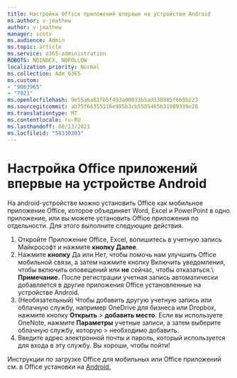 ```yaml
---
title: Настройка Office приложений впервые на устройстве Android
ms.author: v-jmathew
author: v-jmathew
manager: scotv
ms.audience: Admin
ms.topic: article
ms.service: o365-administration
ROBOTS: NOINDEX, NOFOLLOW
localization_priority: Normal
ms.collection: Adm_O365
ms.custom:
- "9003965"
- "7021"
ms.openlocfilehash: 9e55a6a81fb5f493a00033b5ad338985f668b223
ms.sourcegitcommit: ab75f66355116e995b3cb5505465b31989339e28
ms.translationtype: MT
ms.contentlocale: ru-RU
ms.lasthandoff: 08/13/2021
ms.locfileid: "58330303"
---
```

# <a name="set-up-office-apps-for-the-first-time-on-an-android-device"></a>Настройка Office приложений впервые на устройстве Android

На android-устройстве можно установить Office как мобильное приложение Office, которое объединяет Word, Excel и PowerPoint в одно приложение, или вы можете установить Office приложения по отдельности. Для этого выполните следующие действия.

1. Откройте Приложение Office, Excel, вопишитесь в учетную запись Майкрософт и нажмите **кнопку Далее**.
2. Нажмите **кнопку** Да или Нет, чтобы помочь нам улучшить  Office мобильной связи, а затем нажмите кнопку Включить уведомления, чтобы включить оповещений или **не** сейчас, чтобы отказаться.\ 
    **Примечание.** После регистрации учетная запись автоматически добавляется в другие приложения Office установленные на устройстве Android.
3. (Необязательный) Чтобы добавить другую учетную запись или облачную службу, например OneDrive для бизнеса или Dropbox, нажмите кнопку **Открыть**  >  **добавить место**. Если вы используете OneNote, нажмите **Параметры** учетные записи, а затем выберите облачную службу, которую  >  необходимо добавить.
4. Введите адрес электронной почты и пароль, который используется для входа в эту службу. Вы хороши, чтобы пойти!

Инструкции по загрузке Office для мобильных или Office приложений см. в Office установки на [Android.](https://go.microsoft.com/fwlink/?linkid=2135287)

